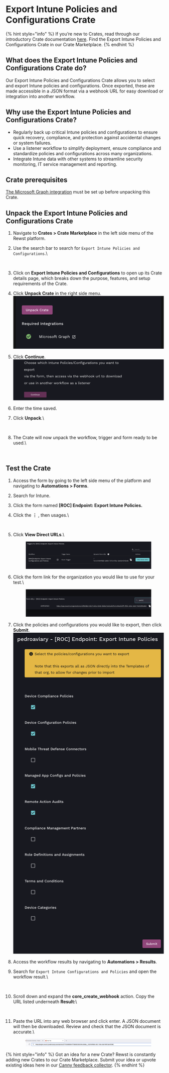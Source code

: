 # Export Intune Policies and Configurations Crate

{% hint style="info" %}
If you’re new to Crates, read through our introductory Crate documentation [here](https://docs.rewst.help/prebuilt-automations/crates). Find the Export Intune Policies and Configurations Crate in our Crate Marketplace.
{% endhint %}

## What does the Export Intune Policies and Configurations Crate do?

Our Export Intune Policies and Configurations Crate allows you to select and export Intune policies and configurations. Once exported, these are made accessible in a JSON format via a webhook URL for easy download or integration into another workflow.

## Why use the Export Intune Policies and Configurations Crate?

* Regularly back up critical Intune policies and configurations to ensure quick recovery, compliance, and protection against accidental changes or system failures.
* Use a listener workflow to simplify deployment, ensure compliance and standardize policies and configurations across many organizations.
* Integrate Intune data with other systems to streamline security monitoring, IT service management and reporting.

## Crate prerequisites

[The Microsoft Graph integration](https://docs.rewst.help/documentation/integrations/cloud/microsoft-cloud-integration-bundle/microsoft-graph/microsoft-graph-integration-setup) must be set up before unpacking this Crate.

## Unpack the Export Intune Policies and Configurations Crate

1. Navigate to **Crates > Crate Marketplace** in the left side menu of the Rewst platform.
2.  Use the search bar to search for `Export Intune Policies and Configurations`.\


    <figure><img src="../../../.gitbook/assets/Screenshot 2025-02-12 at 3.23.32 PM.png" alt=""><figcaption></figcaption></figure>
3. Click on **Export Intune Policies and Configurations** to open up its Crate details page, which breaks down the purpose, features, and setup requirements of the Crate.
4. Click **Unpack Crate** in the right side menu.\
   ![](<../../../.gitbook/assets/image (4) (1) (1).png>)
5. Click **Continue**.\
   ![](<../../../.gitbook/assets/image (5) (1) (1).png>)
6. Enter the time saved.
7.  Click **Unpack**.\


    <figure><img src="../../../.gitbook/assets/Screenshot 2025-02-12 at 3.53.31 PM.png" alt=""><figcaption></figcaption></figure>
8.  The Crate will now unpack the workflow, trigger and form ready to be used.\


    <figure><img src="../../../.gitbook/assets/Screenshot 2025-02-12 at 3.56.08 PM.png" alt=""><figcaption></figcaption></figure>

## Test the Crate

1. Access the form by going to the left side menu of the platform and navigating to **Automations > Forms**.
2. Search for Intune.&#x20;
3. Click the form named **\[ROC] Endpoint: Export Intune Policies.**
4.  Click the **⋮** , then usages.\


    <figure><img src="../../../.gitbook/assets/Screenshot 2025-02-12 at 4.09.22 PM.png" alt=""><figcaption></figcaption></figure>
5.  Click **View Direct URLs**.\


    <figure><img src="../../../.gitbook/assets/image (6) (1).png" alt=""><figcaption></figcaption></figure>
6.  Click the form link for the organization you would like to use for your test.\


    <figure><img src="../../../.gitbook/assets/image (7) (1).png" alt=""><figcaption></figcaption></figure>
7. Click the policies and configurations you would like to export, then click **Submit**.\
   ![](<../../../.gitbook/assets/image (8) (1).png>)
8. Access the workflow results by navigating to **Automations > Results**.
9.  Search for `Export Intune Configurations and Policies` and open the workflow result.\


    <figure><img src="../../../.gitbook/assets/Screenshot 2025-02-12 at 4.26.46 PM.png" alt=""><figcaption></figcaption></figure>
10. Scroll down and expand the **core\_create\_webhook** action. Copy the URL listed underneath **Result:**\


    <figure><img src="../../../.gitbook/assets/Screenshot 2025-02-12 at 4.28.07 PM.png" alt=""><figcaption></figcaption></figure>
11. Paste the URL into any web browser and click enter. A JSON document will then be downloaded. Review and check that the JSON document is accurate.\


    <figure><img src="../../../.gitbook/assets/image (9) (1).png" alt=""><figcaption></figcaption></figure>

{% hint style="info" %}
Got an idea for a new Crate? Rewst is constantly adding new Crates to our Crate Marketplace. Submit your idea or upvote existing ideas here in our [Canny feedback collector](https://rewst.canny.io/crates).
{% endhint %}


